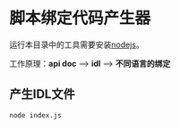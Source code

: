 # 脚本绑定代码产生器

运行本目录中的工具需要安装[nodejs](https://nodejs.org/zh-cn/)。

工作原理：**api doc** \-\-> **idl** \-\-> **不同语言的绑定**

## 产生IDL文件

```
node index.js
```
